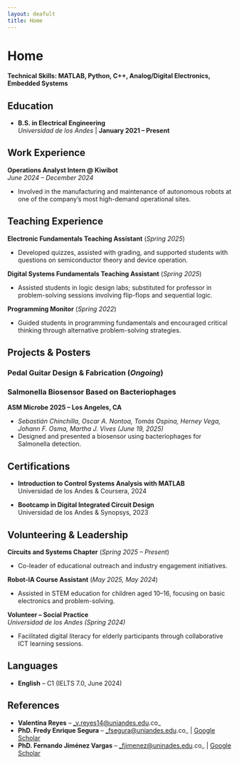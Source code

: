 ```yaml
---
layout: deafult
title: Home
---
```


# Home

#### Technical Skills: MATLAB, Python, C++, Analog/Digital Electronics, Embedded Systems

## Education
- **B.S. in Electrical Engineering**  
  _Universidad de los Andes_ | **January 2021 – Present**  

## Work Experience
**Operations Analyst Intern @ Kiwibot**  
_June 2024 – December 2024_  
- Involved in the manufacturing and maintenance of autonomous robots at one of the company’s most high-demand operational sites.

## Teaching Experience
**Electronic Fundamentals Teaching Assistant** (_Spring 2025_)  
- Developed quizzes, assisted with grading, and supported students with questions on semiconductor theory and device operation.

**Digital Systems Fundamentals Teaching Assistant** (_Spring 2025_)  
- Assisted students in logic design labs; substituted for professor in problem-solving sessions involving flip-flops and sequential logic.

**Programming Monitor** (_Spring 2022_)  
- Guided students in programming fundamentals and encouraged critical thinking through alternative problem-solving strategies.

## Projects & Posters
### Pedal Guitar Design & Fabrication (_Ongoing_)

### Salmonella Biosensor Based on Bacteriophages  
**ASM Microbe 2025 – Los Angeles, CA**  
- _Sebastián Chinchilla, Oscar A. Nontoa, Tomás Ospina, Herney Vega, Johann F. Osma, Martha J. Vives (June 19, 2025)_  
- Designed and presented a biosensor using bacteriophages for Salmonella detection.

## Certifications
- **Introduction to Control Systems Analysis with MATLAB**  
  Universidad de los Andes & Coursera, 2024

- **Bootcamp in Digital Integrated Circuit Design**  
  Universidad de los Andes & Synopsys, 2023

## Volunteering & Leadership
**Circuits and Systems Chapter** (_Spring 2025 – Present_)  
- Co-leader of educational outreach and industry engagement initiatives.

**Robot-IA Course Assistant** (_May 2025, May 2024_)  
- Assisted in STEM education for children aged 10–16, focusing on basic electronics and problem-solving.

**Volunteer – Social Practice**  
_Universidad de los Andes (Spring 2024)_  
- Facilitated digital literacy for elderly participants through collaborative ICT learning sessions.

## Languages
- **English** – C1 (IELTS 7.0, June 2024)

## References
- **Valentina Reyes** – _v.reyes14@uniandes.edu.co_  
- **PhD. Fredy Enrique Segura** – _fsegura@uniandes.edu.co_ | [Google Scholar](https://scholar.google.com/citations?user=xw2k1CIAAAAJ&hl=es&oi=ao)  
- **PhD. Fernando Jiménez Vargas** – _fjimenez@uninades.edu.co_ | [Google Scholar](https://scholar.google.com/citations?hl=es&user=jhannHYAAAAJ)
